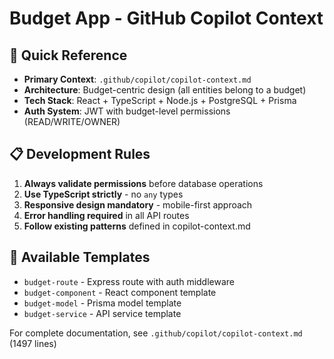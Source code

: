 # Budget App - GitHub Copilot Context

## 🎯 Quick Reference
- **Primary Context**: `.github/copilot/copilot-context.md`
- **Architecture**: Budget-centric design (all entities belong to a budget)
- **Tech Stack**: React + TypeScript + Node.js + PostgreSQL + Prisma
- **Auth System**: JWT with budget-level permissions (READ/WRITE/OWNER)

## 📋 Development Rules
1. **Always validate permissions** before database operations
2. **Use TypeScript strictly** - no `any` types
3. **Responsive design mandatory** - mobile-first approach
4. **Error handling required** in all API routes
5. **Follow existing patterns** defined in copilot-context.md

## 🔧 Available Templates
- `budget-route` - Express route with auth middleware
- `budget-component` - React component template  
- `budget-model` - Prisma model template
- `budget-service` - API service template

For complete documentation, see `.github/copilot/copilot-context.md` (1497 lines)
